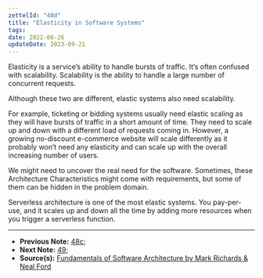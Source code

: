 ```yaml
---
zettelId: "48d"
title: "Elasticity in Software Systems"
tags:
date: 2022-08-26
updateDate: 2023-09-21
---
```


Elasticity is a service’s ability to handle bursts of traffic. It’s often confused with scalability. Scalability is the ability to handle a large number of concurrent requests.

Although these two are different, elastic systems also need scalability.

For example, ticketing or bidding systems usually need elastic scaling as they will have bursts of traffic in a short amount of time. They need to scale up and down with a different load of requests coming in. However, a growing no-discount e-commerce website will scale differently as it probably won’t need any elasticity and can scale up with the overall increasing number of users.

We might need to uncover the real need for the software. Sometimes, these Architecture Characteristics might come with requirements, but some of them can be hidden in the problem domain.

Serverless architecture is one of the most elastic systems. You pay-per-use, and it scales up and down all the time by adding more resources when you trigger a serverless function.

---

- **Previous Note:** [48c](/notes/48c);
- **Next Note:** [49](/notes/49/);
- **Source(s):** [Fundamentals of Software Architecture by Mark Richards & Neal Ford](http://fundamentalsofsoftwarearchitecture.com/)
